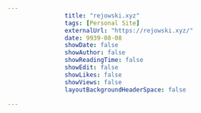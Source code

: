 ---
                title: "rejowski.xyz"
                tags: [Personal Site]
                externalUrl: "https://rejowski.xyz/"
                date: 9939-08-08
                showDate: false
                showAuthor: false
                showReadingTime: false
                showEdit: false
                showLikes: false
                showViews: false
                layoutBackgroundHeaderSpace: false
                ---
